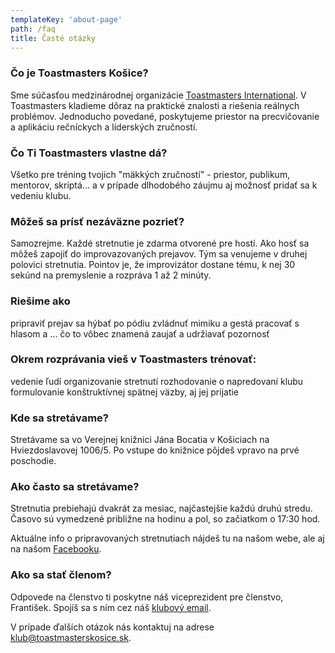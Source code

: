 ```yaml
---
templateKey: 'about-page'
path: /faq
title: Časté otázky
---
```


### Čo je Toastmasters Košice?
Sme súčasťou medzinárodnej organizácie [Toastmasters International](http://www.toastmasters.org/). V Toastmasters kladieme dôraz na
praktické znalosti a riešenia reálnych problémov. Jednoducho povedané, poskytujeme priestor na precvičovanie a aplikáciu rečníckych a
líderských zručností. 

### Čo Ti Toastmasters vlastne dá?
Všetko pre tréning tvojich "mäkkých zručností" - priestor, publikum, mentorov, skriptá... a v prípade dlhodobého záujmu aj možnosť
pridať sa k vedeniu klubu.

### Môžeš sa prísť nezáväzne pozrieť?
Samozrejme. Každé stretnutie je zdarma otvorené pre hostí. Ako hosť sa môžeš zapojiť do improvazovaných prejavov. Tým sa venujeme v druhej polovici
stretnutia. Pointov je, že improvizátor dostane tému, k nej 30 sekúnd na premyslenie a rozpráva 1 až 2 minúty. 

### Riešime ako
  pripraviť prejav
  sa hýbať po pódiu
  zvládnuť mimiku a gestá
  pracovať s hlasom a ... čo to vôbec znamená
  zaujať a udržiavať pozornosť

### Okrem rozprávania vieš v Toastmasters trénovať:
  vedenie ľudí
  organizovanie stretnutí
  rozhodovanie o napredovaní klubu
  formulovanie konštruktívnej spätnej väzby, aj jej prijatie


### Kde sa stretávame?
Stretávame sa vo Verejnej knižnici Jána Bocatia v Košiciach na Hviezdoslavovej 1006/5. Po vstupe do knižnice pôjdeš vpravo na prvé poschodie.

### Ako často sa stretávame?
Stretnutia prebiehajú dvakrát za mesiac, najčastejšie každú druhú stredu. Časovo sú vymedzené približne na hodinu a pol, so začiatkom o 17:30 hod.

Aktuálne info o pripravovaných stretnutiach nájdeš tu na našom webe, ale aj na našom [Facebooku](https://www.facebook.com/toastmasters.kosice).

### Ako sa stať členom?
Odpovede na členstvo ti poskytne náš viceprezident pre členstvo, František. Spojíš sa s ním cez náš [klubový email](mailto:klub@toastmasterskosice.sk).

V prípade ďalších otázok nás kontaktuj na adrese [klub@toastmasterskosice.sk](mailto:klub@toastmasterskosice.sk).
